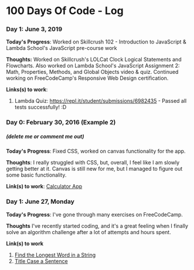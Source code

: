 # 100 Days Of Code - Log

### Day 1: June 3, 2019


**Today's Progress**: Worked on Skillcrush 102 - Introduction to JavaScript & Lambda School's JavaScript pre-course work

**Thoughts:** Worked on Skillcrush's LOLCat Clock Logical Statements and Flowcharts. Also worked on Lambda School's JavaScript Assignment 2: Math, Properties, Methods, and Global Objects video & quiz. Continued working on FreeCodeCamp's Responsive Web Design certification.

**Links(s) to work**: 
1. Lambda Quiz: https://repl.it/student/submissions/6982435 - Passed all tests successfully! :D


### Day 0: February 30, 2016 (Example 2)
##### (delete me or comment me out)

**Today's Progress**: Fixed CSS, worked on canvas functionality for the app.

**Thoughts**: I really struggled with CSS, but, overall, I feel like I am slowly getting better at it. Canvas is still new for me, but I managed to figure out some basic functionality.

**Link(s) to work**: [Calculator App](http://www.example.com)


### Day 1: June 27, Monday

**Today's Progress**: I've gone through many exercises on FreeCodeCamp.

**Thoughts** I've recently started coding, and it's a great feeling when I finally solve an algorithm challenge after a lot of attempts and hours spent.

**Link(s) to work**
1. [Find the Longest Word in a String](https://www.freecodecamp.com/challenges/find-the-longest-word-in-a-string)
2. [Title Case a Sentence](https://www.freecodecamp.com/challenges/title-case-a-sentence)
